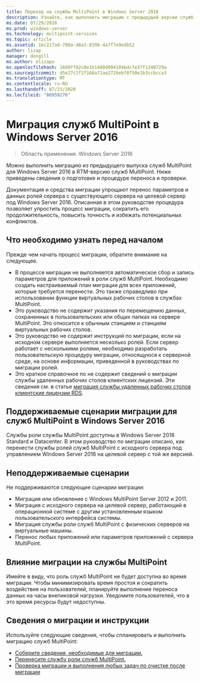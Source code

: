 ```yaml
---
title: Переход на службы MultiPoint в Windows Server 2016
description: Узнайте, как выполнить миграцию с предыдущей версии служб MultiPoint
ms.date: 07/29/2016
ms.prod: windows-server
ms.technology: multipoint-services
ms.topic: article
ms.assetid: 16c217ad-700a-48a3-8398-4a7f7e9edb52
author: lizap
manager: dongill
ms.author: elizapo
ms.openlocfilehash: 1609ff02c8e1b1480d004104bdc7e37f1240729a
ms.sourcegitcommit: d5e27c1f2f168a71ae272bebf8f50e1b3ccbcca3
ms.translationtype: MT
ms.contentlocale: ru-RU
ms.lasthandoff: 07/23/2020
ms.locfileid: "86959276"
---
```

# <a name="multipoint-services-migration-in-windows-server-2016"></a>Миграция служб MultiPoint в Windows Server 2016
>Область применения. Windows Server 2016

Можно выполнить миграцию из предыдущего выпуска служб MultiPoint для Windows Server 2016 в RTM-версию служб MultiPoint. Ниже приведены сведения о подготовке и процедуре переноса и проверки.

Документация и средства миграции упрощают перенос параметров и данных ролей сервера с существующего сервера на целевой сервер под Windows Server 2016. Описанная в этом руководстве процедура позволяет упростить процесс миграции, сократить его продолжительность, повысить точность и избежать потенциальных конфликтов. 

## <a name="what-to-know-before-you-begin"></a>Что необходимо узнать перед началом
Прежде чем начать процесс миграции, обратите внимание на следующее.

- В процессе миграции не выполняется автоматическое сбор и запись параметров для приложений в роли служб MultiPoint. Необходимо создать настраиваемый план миграции для всех приложений, которые требуется перенести. Это также справедливо при использовании функции виртуальных рабочих столов в службах MultiPoint.
- Это руководство не содержит указания по перемещению данных, сохраненных в пользовательских или общих папках на сервере MultiPoint. Это относится к обычным станциям и станциям виртуальных рабочих столов.
- Это руководство не содержит инструкций по миграции, если на исходном сервере выполняется несколько ролей. Если сервер работает с несколькими ролями, необходимо разработать пользовательскую процедуру миграции, относящуюся к серверной среде, на основе информации, приведенной в руководствах по миграции ролей.
- Это краткое справочное по не содержит сведений о миграции службы удаленных рабочих столов клиентских лицензий. Эти сведения см. в статье [миграция службы удаленных рабочих столов клиентские лицензии RDS](/previous-versions/windows/it-pro/windows-server-2008-R2-and-2008/dd851844(v=ws.11)).

## <a name="supported-migration-scenarios-for-multipoint-services-in-windows-server-2016"></a>Поддерживаемые сценарии миграции для служб MultiPoint в Windows Server 2016
Службы роли службы MultiPoint доступны в Windows Server 2016 Standard и Datacenter. В этом руководство по миграции описано, как перенести службы ролей служб MultiPoint с исходного сервера под управлением Windows Server 2016 на целевой сервер с той же версией.

## <a name="scenarios-that-are-not-supported"></a>Неподдерживаемые сценарии

Не поддерживаются следующие сценарии миграции:

- Миграция или обновление с Windows MultiPoint Server 2012 и 2011.
- Миграция с исходного сервера на целевой сервер, работающий в операционной системе с другим установленным языком пользовательского интерфейса системы.
- Миграция службы роли служб MultiPoint с физических серверов на виртуальные машины.
- Перенос любых приложений или параметров приложений с сервера MultiPoint.

## <a name="the-impact-of-migration-on-multipoint-services"></a>Влияние миграции на службы MultiPoint
Имейте в виду, что роль служб MultiPoint не будет доступна во время миграции. Чтобы минимизировать время простоя и сократить воздействие на пользователей, планируйте выполнение переноса данных на часы внепиковой нагрузки. Уведомите пользователей, что в это время ресурсы будут недоступны.

## <a name="migration-information-and-steps"></a>Сведения о миграции и инструкции
Используйте следующие сведения, чтобы спланировать и выполнить миграцию служб MultiPoint:

- [Соберите сведения, необходимые для миграции.](multipoint-services-migration-preparation.md)
- [Перенесите службу роли служб MultiPoint.](multipoint-services-migration-steps.md)
- [Проверка миграции и выполнения любых задач по очистке после миграции](multipoint-services-post-migration-steps.md)
